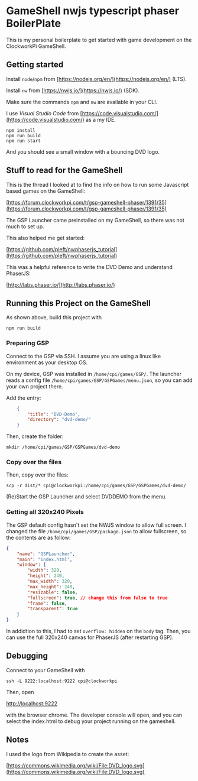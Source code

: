 # GameShell nwjs typescript phaser BoilerPlate

This is my personal boilerplate to get started with game development on the ClockworkPi GameShell.

## Getting started

Install `node`/`npm` from [https://nodejs.org/en/](https://nodejs.org/en/) (LTS).

Install `nw` from [https://nwjs.io/](https://nwjs.io/) (SDK).

Make sure the commands `npm` and `nw` are available in your CLI.

I use *Visual Studio Code* from [https://code.visualstudio.com/](https://code.visualstudio.com/) as a my IDE.

    npm install
    npm run build
    npm run start

And you should see a small window with a bouncing DVD logo.

## Stuff to read for the GameShell

This is the thread I looked at to find the info on how to run some Javascript based games on the GameShell:

[https://forum.clockworkpi.com/t/gsp-gameshell-phaser/1391/35](https://forum.clockworkpi.com/t/gsp-gameshell-phaser/1391/35)

The GSP Launcher came preinstalled on my GameShell, so there was not much to set up.

This also helped me get started:

[https://github.com/pleft/nwphaserjs_tutorial](https://github.com/pleft/nwphaserjs_tutorial)


This was a helpful reference to write the DVD Demo and understand PhaserJS:

[http://labs.phaser.io/](http://labs.phaser.io/)


## Running this Project on the GameShell

As shown above, build this project with

    npm run build

### Preparing GSP

Connect to the GSP via SSH. I assume you are using a linux like environment as your desktop OS.

On my device, GSP was installed in `/home/cpi/games/GSP/`.
The launcher reads a config file `/home/cpi/games/GSP/GSPGames/menu.json`, so you can add your own project there.

Add the entry:

```json
	{
	    "title": "DVD-Demo",
	    "directory": "dvd-demo/"
	}
```

Then, create the folder:

    mkdir /home/cpi/games/GSP/GSPGames/dvd-demo

### Copy over the files

Then, copy over the files:

    scp -r dist/* cpi@clockworkpi:/home/cpi/games/GSP/GSPGames/dvd-demo/

(Re)Start the GSP Launcher and select DVDDEMO from the menu.

### Getting all 320x240 Pixels

The GSP default config hasn't set the NWJS window to allow full screen.
I changed the file `/home/cpi/games/GSP/package.json` to allow fullscreen, so the contents are as follow:

```json
{
    "name": "GSPLauncher",
    "main": "index.html",
    "window": {
        "width": 320,
        "height": 240,
        "max_width": 320,
        "max_height": 240,
        "resizable": false,
        "fullscreen": true, // change this from false to true
        "frame": false,
        "transparent": true
    }
}
```

In addidtion to this, I had to set `overflow: hidden` on the `body` tag.
Then, you can use the full 320x240 canvas for PhaserJS (after restarting GSP).

## Debugging

Connect to your GameShell with

    ssh -L 9222:localhost:9222 cpi@clockworkpi

Then, open 

[http://localhost:9222](http://localhost:9222)

with the browser chrome. The developer console will open, and you can select the index.html to debug your project running on the gameshell.

## Notes

I used the logo from Wikipedia to create the asset:

[https://commons.wikimedia.org/wiki/File:DVD_logo.svg](https://commons.wikimedia.org/wiki/File:DVD_logo.svg)